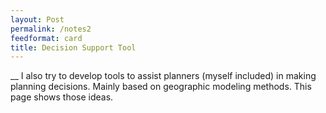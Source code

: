 ```yaml
---
layout: Post
permalink: /notes2
feedformat: card
title: Decision Support Tool
---
```


__
I also try to develop tools to assist planners (myself included) in making planning decisions. Mainly based on geographic modeling methods. This page shows those ideas.
